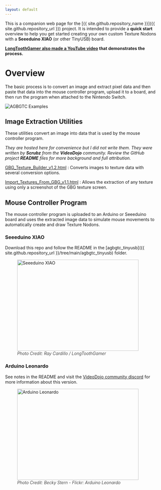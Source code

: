 ```yaml
---
layout: default
---
```


<!--
Copyright 2022 Raymond Cardillo dba Cardillo's Creations, LLC

Licensed under the Apache License, Version 2.0 (the "License");
you may not use this file except in compliance with the License.
You may obtain a copy of the License at

  http://www.apache.org/licenses/LICENSE-2.0

Unless required by applicable law or agreed to in writing, software
distributed under the License is distributed on an "AS IS" BASIS,
WITHOUT WARRANTIES OR CONDITIONS OF ANY KIND, either express or implied.
See the License for the specific language governing permissions and
limitations under the License.
-->

This is a companion web page for the [{{ site.github.repository_name }}]({{ site.github.repository_url }})
project. It is intended to provide a **quick start** overview to help you get
started creating your own custom Texture Nodons with a **Seeeduino XIAO**
(or other TinyUSB) board.


**[LongToothGamer also made a YouTube video](https://youtu.be/DPoPXSTAJMc) that demonstrates the process.**


# Overview
The basic process is to convert an image and extract pixel data and then paste
that data into the mouse controller program, upload it to a board, and then run
the program when attached to the Nintendo Switch.

<img alt="AGBGTC Examples" src="{{ site.github.repository_url }}/raw/main/images/AGBGTC-Examples.jpg" style="max-width: 100%;">

## Image Extraction Utilities
These utilities convert an image into data that is used by the mouse controller program.

_They are hosted here for convenience but I did not write them. They were written
by **Scrubz** from the **VideoDojo** community. Review the GitHub project
**README** files for more background and full attribution._

[GBG_Texture_Builder_v1.2.html](./utils/GBG_Texture_Builder_v1.2.html)
: Converts images to texture data with several conversion options.

[Import_Textures_From_GBG_v1.1.html](./utils/Import_Textures_From_GBG_v1.1.html)
: Allows the extraction of any texture using only a screenshot of the GBG texture screen.


## Mouse Controller Program
The mouse controller program is uploaded to an Arduino or Seeeduino board and
uses the extracted image data to simulate mouse movements to automatically
create and draw Texture Nodons.

### Seeeduino XIAO
Download this repo and follow the README in the [agbgtc_tinyusb]({{ site.github.repository_url }}/tree/main/agbgtc_tinyusb) folder.

<figure>
  <img alt="Seeeduino XIAO" src="{{ site.github.repository_url }}/raw/main/images/Seeeduino-XIAO.jpg" style="width:400px;height:300px;">
  <figcaption style="font-style:italic;font-weight:300;">Photo Credit: Ray Cardillo / LongToothGamer</figcaption>
</figure>

### Arduino Leonardo
See notes in the README and visit the [VideoDojo community discord](https://discord.com/channels/851450528944357437/941124085595910174)
for more information about this version.

<figure>
  <img alt="Arduino Leonardo" src="{{ site.github.repository_url }}/raw/main/images/Arduino-Leonardo.jpg" style="width:400px;height:300px;">
  <figcaption style="font-style:italic;font-weight:300;">Photo Credit: Becky Stern - Flickr: Arduino Leonardo</figcaption>
</figure>
